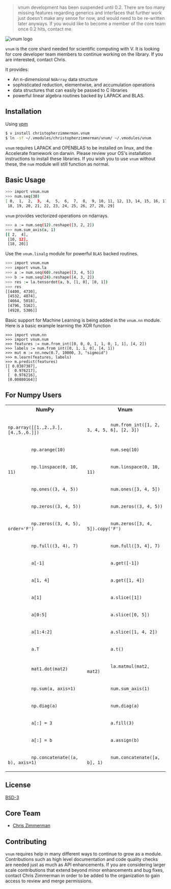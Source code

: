 > vnum development has been suspended until 0.2.  There are too many missing features regarding generics and interfaces that further work just doesn't make any sense for now, and would need to be re-written later anyways.  If you would like to become a member of the core team once 0.2 hits, contact me.

![vnum logo](https://raw.githubusercontent.com/vlang-num/vnum/master/static/logo.png)

`vnum` is the core shard needed for scientific computing with V.  It is looking for core developer team members to continue working on the library.  If you are interested, contact Chris.

It provides:

- An n-dimensional `NdArray` data structure
- sophisticated reduction, elementwise, and accumulation operations
- data structures that can easily be passed to C libraries
- powerful linear algebra routines backed by LAPACK and BLAS.

## Installation

Using [vpm](https://vpm.best/)

```sh
$ v install christopherzimmerman.vnum
$ ln -sf ~/.vmodules/christopherzimmerman/vnum/ ~/.vmodules/vnum
```

`vnum` requires LAPACK and OPENBLAS to be installed on linux, and the Accelerate framework on darwin.  Please review your OS's installation instructions to install these libraries.  If you wish you to use `vnum` without these, the `num` module will still function as normal.

## Basic Usage

```sh
>>> import vnum.num
>>> num.seq(30)
[ 0,  1,  2,  3,  4,  5,  6,  7,  8,  9, 10, 11, 12, 13, 14, 15, 16, 17,
 18, 19, 20, 21, 22, 23, 24, 25, 26, 27, 28, 29]
```

`vnum` provides vectorized operations on ndarrays.

```sh
>>> a := num.seq(12).reshape([3, 2, 2])
>>> num.sum_axis(a, 1)
[[ 2,  4],
 [10, 12],
 [18, 20]]
```

Use the `vnum.linalg` module for powerful `BLAS` backed routines.

```sh
>>> import vnum.num
>>> import vnum.la
>>> a := num.seq(60).reshape([3, 4, 5])
>>> b := num.seq(24).reshape([4, 3, 2])
>>> res := la.tensordot(a, b, [1, 0], [0, 1])
>>> res
[[4400, 4730],
 [4532, 4874],
 [4664, 5018],
 [4796, 5162],
 [4928, 5306]]
```

Basic support for Machine Learning is being added in the `vnum.nn` module.  Here is a basic example learning the XOR function

```
>>> import vnum.nn
>>> import vnum.num
>>> features := num.from_int([0, 0, 0, 1, 1, 0, 1, 1], [4, 2])
>>> labels := num.from_int([0, 1, 1, 0], [4, 1])
>>> mut m := nn.new(0.7, 10000, 3, "sigmoid")
>>> m.learn(features, labels)
>>> m.predict(features)
[[ 0.0387387],
 [  0.976217],
 [  0.976216],
 [0.00880164]]
```

## For Numpy Users

<table>
   <tr>
      <th>NumPy </th>
      <th>Vnum</th>
   </tr>
   <tr>
      <td>
         <code>
         np.array([[1.,2.,3.], [4.,5.,6.]])
         </code>
      </td>
      <td>
         <code>
         num.from_int([1, 2, 3, 4, 5, 6], [2, 3])
         </code>
      </td>
   </tr>
   <tr>
      <td>
         <code>
         np.arange(10)
         </code>
      </td>
      <td>
         <code>
         num.seq(10)
         </code>
      </td>
   </tr>
   <tr>
      <td>
         <code>
         np.linspace(0, 10, 11)
         </code>
      </td>
      <td>
         <code>
         num.linspace(0, 10, 11)
         </code>
      </td>
   </tr>
   <tr>
      <td>
         <code>
         np.ones((3, 4, 5))
         </code>
      </td>
      <td>
         <code>
         num.ones([3, 4, 5])
         </code>
      </td>
   </tr>
   <tr>
      <td>
         <code>
         np.zeros((3, 4, 5))
         </code>
      </td>
      <td>
         <code>
         num.zeros((3, 4, 5))
         </code>
      </td>
   </tr>
   <tr>
      <td>
         <code>
         np.zeros((3, 4, 5), order='F')
         </code>
      </td>
      <td>
         <code>
         num.zeros([3, 4, 5]).copy('F')
         </code>
      </td>
   </tr>
   <tr>
      <td>
         <code>
         np.full((3, 4), 7)
         </code>
      </td>
      <td>
         <code>
         num.full([3, 4], 7)
         </code>
      </td>
   </tr>
   <tr>
      <td>
         <code>
         a[-1]
         </code>
      </td>
      <td>
         <code>
         a.get([-1])
         </code>
      </td>
   </tr>
   <tr>
      <td>
         <code>
         a[1, 4]
         </code>
      </td>
      <td>
         <code>
         a.get([1, 4])
         </code>
      </td>
   </tr>
   <tr>
      <td>
         <code>
         a[1]
         </code>
      </td>
      <td>
         <code>
         a.slice([1])
         </code>
      </td>
   </tr>
   <tr>
      <td>
         <code>
         a[0:5]
         </code>
      </td>
      <td>
         <code>
         a.slice([0, 5])
         </code>
      </td>
   </tr>
   <tr>
      <td>
         <code>
         a[1:4:2]
         </code>
      </td>
      <td>
         <code>
         a.slice([1, 4, 2])
         </code>
      </td>
   </tr>
   <tr>
      <td>
         <code>
         a.T
         </code>
      </td>
      <td>
         <code>
         a.t()
         </code>
      </td>
   </tr>
   <tr>
      <td>
         <code>
         mat1.dot(mat2)
         </code>
      </td>
      <td>
         <code>
         la.matmul(mat2, mat2)
         </code>
      </td>
   </tr>
   <tr>
      <td>
         <code>
         np.sum(a, axis=1)
         </code>
      </td>
      <td>
         <code>
         num.sum_axis(1)
         </code>
      </td>
   </tr>
   <tr>
      <td>
         <code>
         np.diag(a)
         </code>
      </td>
      <td>
         <code>
         num.diag(a)
         </code>
      </td>
   </tr>
   <tr>
      <td>
         <code>
         a[:] = 3
         </code>
      </td>
      <td>
         <code>
         a.fill(3)
         </code>
      </td>
   </tr>
   <tr>
      <td>
         <code>
         a[:] = b
         </code>
      </td>
      <td>
         <code>
         a.assign(b)
         </code>
      </td>
   </tr>
   <tr>
      <td>
         <code>
         np.concatenate((a, b), axis=1)
         </code>
      </td>
      <td>
         <code>
         num.concatenate([a, b], 1)
         </code>
      </td>
   </tr>
</table>

## License

[BSD-3](LICENSE)


## Core Team

- [Chris Zimmerman](https://github.com/christopherzimmerman)

Contributing
------------
`vnum` requires help in many different ways to continue to grow as a module.
Contributions such as high level documentation and code quality checks are needed just
as much as API enhancements.  If you are considering larger scale contributions
that extend beyond minor enhancements and bug fixes, contact Chris Zimmerman
in order to be added to the organization to gain access to review and merge
permissions.
